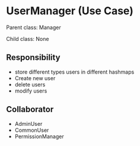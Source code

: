 # UserManager (Use Case)

Parent class: Manager

Child class: None

## Responsibility

- store different types users in different hashmaps 
- Create new user 
- delete users 
- modify users

## Collaborator

- AdminUser
- CommonUser
- PermissionManager